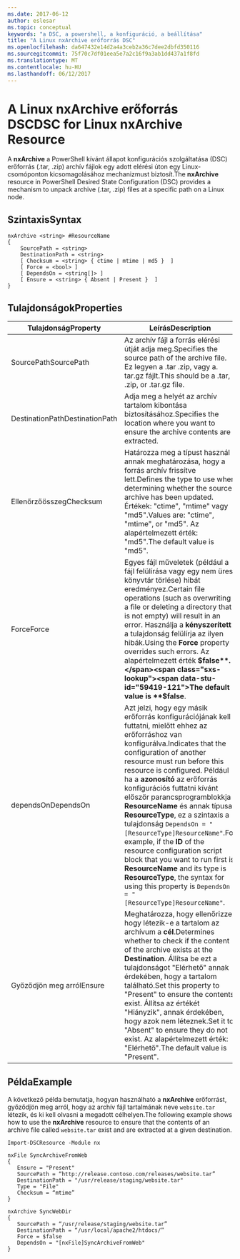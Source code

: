 ```yaml
---
ms.date: 2017-06-12
author: eslesar
ms.topic: conceptual
keywords: "a DSC, a powershell, a konfiguráció, a beállítása"
title: "A Linux nxArchive erőforrás DSC"
ms.openlocfilehash: da647432e14d2a4a3ceb2a36c7dee2dbfd350116
ms.sourcegitcommit: 75f70c7df01eea5e7a2c16f9a3ab1dd437a1f8fd
ms.translationtype: MT
ms.contentlocale: hu-HU
ms.lasthandoff: 06/12/2017
---
```

# <a name="dsc-for-linux-nxarchive-resource"></a><span data-ttu-id="59419-103">A Linux nxArchive erőforrás DSC</span><span class="sxs-lookup"><span data-stu-id="59419-103">DSC for Linux nxArchive Resource</span></span>

<span data-ttu-id="59419-104">A **nxArchive** a PowerShell kívánt állapot konfigurációs szolgáltatása (DSC) erőforrás (.tar, .zip) archív fájlok egy adott elérési úton egy Linux-csomóponton kicsomagolásához mechanizmust biztosít.</span><span class="sxs-lookup"><span data-stu-id="59419-104">The **nxArchive** resource in PowerShell Desired State Configuration (DSC) provides a mechanism to unpack archive (.tar, .zip) files at a specific path on a Linux node.</span></span>

## <a name="syntax"></a><span data-ttu-id="59419-105">Szintaxis</span><span class="sxs-lookup"><span data-stu-id="59419-105">Syntax</span></span>

```
nxArchive <string> #ResourceName
{
    SourcePath = <string>
    DestinationPath = <string>
    [ Checksum = <string> { ctime | mtime | md5 }  ]
    [ Force = <bool> ]
    [ DependsOn = <string[]> ]
    [ Ensure = <string> { Absent | Present }  ]
}
```

## <a name="properties"></a><span data-ttu-id="59419-106">Tulajdonságok</span><span class="sxs-lookup"><span data-stu-id="59419-106">Properties</span></span>

|  <span data-ttu-id="59419-107">Tulajdonság</span><span class="sxs-lookup"><span data-stu-id="59419-107">Property</span></span> |  <span data-ttu-id="59419-108">Leírás</span><span class="sxs-lookup"><span data-stu-id="59419-108">Description</span></span> | 
|---|---|
| <span data-ttu-id="59419-109">SourcePath</span><span class="sxs-lookup"><span data-stu-id="59419-109">SourcePath</span></span>| <span data-ttu-id="59419-110">Az archív fájl a forrás elérési útját adja meg.</span><span class="sxs-lookup"><span data-stu-id="59419-110">Specifies the source path of the archive file.</span></span> <span data-ttu-id="59419-111">Ez legyen a .tar .zip, vagy a. tar.gz fájlt.</span><span class="sxs-lookup"><span data-stu-id="59419-111">This should be a .tar, .zip, or .tar.gz file.</span></span> | 
| <span data-ttu-id="59419-112">DestinationPath</span><span class="sxs-lookup"><span data-stu-id="59419-112">DestinationPath</span></span>| <span data-ttu-id="59419-113">Adja meg a helyét az archív tartalom kibontása biztosításához.</span><span class="sxs-lookup"><span data-stu-id="59419-113">Specifies the location where you want to ensure the archive contents are extracted.</span></span>| 
| <span data-ttu-id="59419-114">Ellenőrzőösszeg</span><span class="sxs-lookup"><span data-stu-id="59419-114">Checksum</span></span>| <span data-ttu-id="59419-115">Határozza meg a típust használ annak meghatározása, hogy a forrás archív frissítve lett.</span><span class="sxs-lookup"><span data-stu-id="59419-115">Defines the type to use when determining whether the source archive has been updated.</span></span> <span data-ttu-id="59419-116">Értékek: "ctime", "mtime" vagy "md5".</span><span class="sxs-lookup"><span data-stu-id="59419-116">Values are: "ctime", "mtime", or "md5".</span></span> <span data-ttu-id="59419-117">Az alapértelmezett érték: "md5".</span><span class="sxs-lookup"><span data-stu-id="59419-117">The default value is "md5".</span></span>| 
| <span data-ttu-id="59419-118">Force</span><span class="sxs-lookup"><span data-stu-id="59419-118">Force</span></span>| <span data-ttu-id="59419-119">Egyes fájl műveletek (például a fájl felülírása vagy egy nem üres könyvtár törlése) hibát eredményez.</span><span class="sxs-lookup"><span data-stu-id="59419-119">Certain file operations (such as overwriting a file or deleting a directory that is not empty) will result in an error.</span></span> <span data-ttu-id="59419-120">Használja a **kényszerített** a tulajdonság felülírja az ilyen hibák.</span><span class="sxs-lookup"><span data-stu-id="59419-120">Using the **Force** property overrides such errors.</span></span> <span data-ttu-id="59419-121">Az alapértelmezett érték **$false**.</span><span class="sxs-lookup"><span data-stu-id="59419-121">The default value is **$false**.</span></span>| 
| <span data-ttu-id="59419-122">dependsOn</span><span class="sxs-lookup"><span data-stu-id="59419-122">DependsOn</span></span> | <span data-ttu-id="59419-123">Azt jelzi, hogy egy másik erőforrás konfigurációjának kell futtatni, mielőtt ehhez az erőforráshoz van konfigurálva.</span><span class="sxs-lookup"><span data-stu-id="59419-123">Indicates that the configuration of another resource must run before this resource is configured.</span></span> <span data-ttu-id="59419-124">Például ha a **azonosító** az erőforrás konfigurációs futtatni kívánt először parancsprogramblokkja **ResourceName** és annak típusa **ResourceType**, ez a szintaxis a tulajdonság `DependsOn = "[ResourceType]ResourceName"`.</span><span class="sxs-lookup"><span data-stu-id="59419-124">For example, if the **ID** of the resource configuration script block that you want to run first is **ResourceName** and its type is **ResourceType**, the syntax for using this property is `DependsOn = "[ResourceType]ResourceName"`.</span></span>| 
| <span data-ttu-id="59419-125">Győződjön meg arról</span><span class="sxs-lookup"><span data-stu-id="59419-125">Ensure</span></span>| <span data-ttu-id="59419-126">Meghatározza, hogy ellenőrizze, hogy létezik-e a tartalom az archívum a **cél**.</span><span class="sxs-lookup"><span data-stu-id="59419-126">Determines whether to check if the content of the archive exists at the **Destination**.</span></span> <span data-ttu-id="59419-127">Állítsa be ezt a tulajdonságot "Elérhető" annak érdekében, hogy a tartalom található.</span><span class="sxs-lookup"><span data-stu-id="59419-127">Set this property to "Present" to ensure the contents exist.</span></span> <span data-ttu-id="59419-128">Állítsa az értékét "Hiányzik", annak érdekében, hogy azok nem léteznek.</span><span class="sxs-lookup"><span data-stu-id="59419-128">Set it to "Absent" to ensure they do not exist.</span></span> <span data-ttu-id="59419-129">Az alapértelmezett érték: "Elérhető".</span><span class="sxs-lookup"><span data-stu-id="59419-129">The default value is "Present".</span></span>| 

## <a name="example"></a><span data-ttu-id="59419-130">Példa</span><span class="sxs-lookup"><span data-stu-id="59419-130">Example</span></span>

<span data-ttu-id="59419-131">A következő példa bemutatja, hogyan használható a **nxArchive** erőforrást, győződjön meg arról, hogy az archív fájl tartalmának neve `website.tar` létezik, és ki kell olvasni a megadott célhelyen.</span><span class="sxs-lookup"><span data-stu-id="59419-131">The following example shows how to use the **nxArchive** resource to ensure that the contents of an archive file called `website.tar` exist and are extracted at a given destination.</span></span>

```
Import-DSCResource -Module nx 

nxFile SyncArchiveFromWeb
{
   Ensure = "Present"
   SourcePath = “http://release.contoso.com/releases/website.tar”
   DestinationPath = "/usr/release/staging/website.tar"
   Type = "File"
   Checksum = “mtime”
}

nxArchive SyncWebDir
{
   SourcePath = “/usr/release/staging/website.tar”
   DestinationPath = “/usr/local/apache2/htdocs/”
   Force = $false
   DependsOn = "[nxFile]SyncArchiveFromWeb"
} 
```


